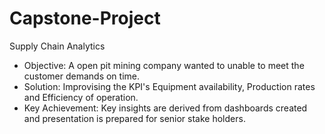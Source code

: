 # Capstone-Project
Supply Chain Analytics
- Objective: A open pit mining company wanted to unable to meet the customer demands on time.
- Solution: Improvising the KPI's Equipment availability, Production rates and Efficiency of operation.
- Key Achievement: Key insights are derived from dashboards created and presentation is prepared for senior stake holders.
